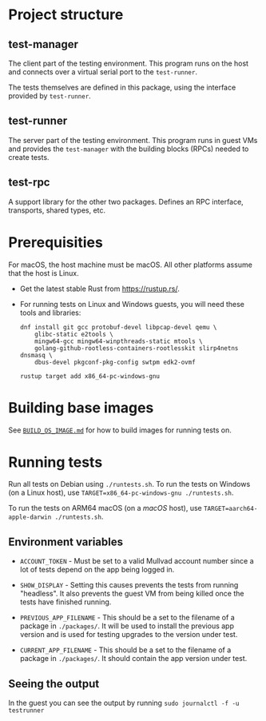 # Project structure

## test-manager

The client part of the testing environment. This program runs on the host and connects over a
virtual serial port to the `test-runner`.

The tests themselves are defined in this package, using the interface provided by `test-runner`.

## test-runner

The server part of the testing environment. This program runs in guest VMs and provides the
`test-manager` with the building blocks (RPCs) needed to create tests.

## test-rpc

A support library for the other two packages. Defines an RPC interface, transports, shared types,
etc.

# Prerequisities

For macOS, the host machine must be macOS. All other platforms assume that the host is Linux.

* Get the latest stable Rust from https://rustup.rs/.

* For running tests on Linux and Windows guests, you will need these tools and libraries:

    ```
    dnf install git gcc protobuf-devel libpcap-devel qemu \
        glibc-static e2tools \
        mingw64-gcc mingw64-winpthreads-static mtools \
        golang-github-rootless-containers-rootlesskit slirp4netns dnsmasq \
        dbus-devel pkgconf-pkg-config swtpm edk2-ovmf

    rustup target add x86_64-pc-windows-gnu
    ```

# Building base images

See [`BUILD_OS_IMAGE.md`](./BUILD_OS_IMAGE.md) for how to build images for running tests on.

# Running tests
Run all tests on Debian using `./runtests.sh`. To run the tests on Windows (on a Linux host), use
`TARGET=x86_64-pc-windows-gnu ./runtests.sh`.

To run the tests on ARM64 macOS (on a *macOS* host), use
`TARGET=aarch64-apple-darwin ./runtests.sh`.

## Environment variables

* `ACCOUNT_TOKEN` - Must be set to a valid Mullvad account number since a lot of tests depend on
  the app being logged in.

* `SHOW_DISPLAY` - Setting this causes prevents the tests from running "headless". It also prevents
  the guest VM from being killed once the tests have finished running.

* `PREVIOUS_APP_FILENAME` - This should be a set to the filename of a package in `./packages/`. It
  will be used to install the previous app version and is used for testing upgrades to the version
  under test.

* `CURRENT_APP_FILENAME` - This should be a set to the filename of a package  in `./packages/`. It
  should contain the app version under test.

## Seeing the output
In the guest you can see the output by running `sudo journalctl -f -u testrunner`
